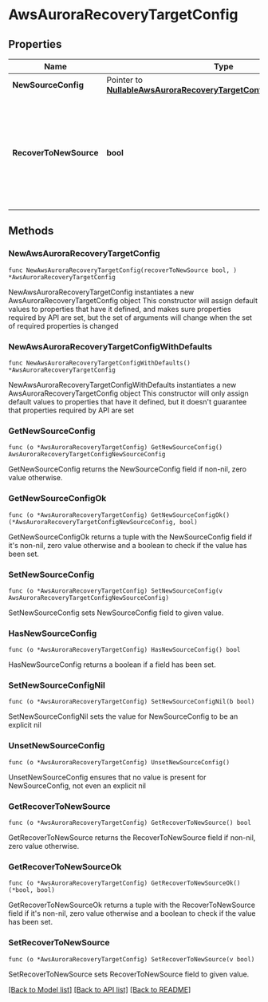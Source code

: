 # AwsAuroraRecoveryTargetConfig

## Properties

Name | Type | Description | Notes
------------ | ------------- | ------------- | -------------
**NewSourceConfig** | Pointer to [**NullableAwsAuroraRecoveryTargetConfigNewSourceConfig**](AwsAuroraRecoveryTargetConfigNewSourceConfig.md) |  | [optional] 
**RecoverToNewSource** | **bool** | Specifies the parameter whether the recovery should be performed to a new or an existing Source Target. | 

## Methods

### NewAwsAuroraRecoveryTargetConfig

`func NewAwsAuroraRecoveryTargetConfig(recoverToNewSource bool, ) *AwsAuroraRecoveryTargetConfig`

NewAwsAuroraRecoveryTargetConfig instantiates a new AwsAuroraRecoveryTargetConfig object
This constructor will assign default values to properties that have it defined,
and makes sure properties required by API are set, but the set of arguments
will change when the set of required properties is changed

### NewAwsAuroraRecoveryTargetConfigWithDefaults

`func NewAwsAuroraRecoveryTargetConfigWithDefaults() *AwsAuroraRecoveryTargetConfig`

NewAwsAuroraRecoveryTargetConfigWithDefaults instantiates a new AwsAuroraRecoveryTargetConfig object
This constructor will only assign default values to properties that have it defined,
but it doesn't guarantee that properties required by API are set

### GetNewSourceConfig

`func (o *AwsAuroraRecoveryTargetConfig) GetNewSourceConfig() AwsAuroraRecoveryTargetConfigNewSourceConfig`

GetNewSourceConfig returns the NewSourceConfig field if non-nil, zero value otherwise.

### GetNewSourceConfigOk

`func (o *AwsAuroraRecoveryTargetConfig) GetNewSourceConfigOk() (*AwsAuroraRecoveryTargetConfigNewSourceConfig, bool)`

GetNewSourceConfigOk returns a tuple with the NewSourceConfig field if it's non-nil, zero value otherwise
and a boolean to check if the value has been set.

### SetNewSourceConfig

`func (o *AwsAuroraRecoveryTargetConfig) SetNewSourceConfig(v AwsAuroraRecoveryTargetConfigNewSourceConfig)`

SetNewSourceConfig sets NewSourceConfig field to given value.

### HasNewSourceConfig

`func (o *AwsAuroraRecoveryTargetConfig) HasNewSourceConfig() bool`

HasNewSourceConfig returns a boolean if a field has been set.

### SetNewSourceConfigNil

`func (o *AwsAuroraRecoveryTargetConfig) SetNewSourceConfigNil(b bool)`

 SetNewSourceConfigNil sets the value for NewSourceConfig to be an explicit nil

### UnsetNewSourceConfig
`func (o *AwsAuroraRecoveryTargetConfig) UnsetNewSourceConfig()`

UnsetNewSourceConfig ensures that no value is present for NewSourceConfig, not even an explicit nil
### GetRecoverToNewSource

`func (o *AwsAuroraRecoveryTargetConfig) GetRecoverToNewSource() bool`

GetRecoverToNewSource returns the RecoverToNewSource field if non-nil, zero value otherwise.

### GetRecoverToNewSourceOk

`func (o *AwsAuroraRecoveryTargetConfig) GetRecoverToNewSourceOk() (*bool, bool)`

GetRecoverToNewSourceOk returns a tuple with the RecoverToNewSource field if it's non-nil, zero value otherwise
and a boolean to check if the value has been set.

### SetRecoverToNewSource

`func (o *AwsAuroraRecoveryTargetConfig) SetRecoverToNewSource(v bool)`

SetRecoverToNewSource sets RecoverToNewSource field to given value.



[[Back to Model list]](../README.md#documentation-for-models) [[Back to API list]](../README.md#documentation-for-api-endpoints) [[Back to README]](../README.md)


